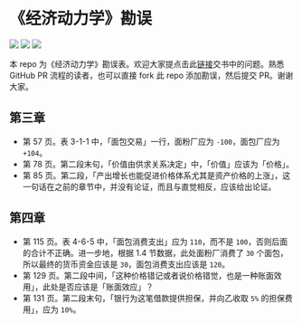 # 《经济动力学》勘误

[![](https://img.shields.io/badge/%E7%8E%8B%E5%85%86%E5%8D%BF-%E8%91%97-blue)](#)
[![](https://img.shields.io/badge/%E4%B8%AD%E5%9B%BD%E8%B4%A2%E6%94%BF%E7%BB%8F%E6%B5%8E%E5%87%BA%E7%89%88%E7%A4%BE-2020--12-blue)](#)
[![](https://img.shields.io/badge/ISBN-9787522301075-blue)](#)

本 repo 为《经济动力学》勘误表。欢迎大家提点击此[链接](https://github.com/tuliren/economy-dynamics-errata/issues/new?template=submit_errata.md&title=%E6%8F%90%E4%BA%A4%E5%8B%98%E8%AF%AF)交书中的问题。熟悉 GitHub PR 流程的读者，也可以直接 fork 此 repo 添加勘误，然后提交 PR。谢谢大家。

## 第三章
- 第 57 页。表 3-1-1 中，「面包交易」一行，面粉厂应为 `-100`，面包厂应为 `+104`。
- 第 78 页。第二段末句，「价值由供求关系决定」中，「价值」应该为「价格」。
- 第 85 页。第二段，「产出增长也能促进价格体系尤其是资产价格的上涨」，这一句话在之前的章节中，并没有论证，而且与直觉相反，应该给出论证。

## 第四章
- 第 115 页。表 4-6-5 中，「面包消费支出」应为 `110`，而不是 `100`，否则后面的合计不正确。进一步地，根据 1.4 节数据，此处面粉厂消费了 `30` 个面包，所以最终的货币资金应该是 `30`，面包消费支出应该是 `120`。
- 第 129 页。第二段中间，「这种价格错记或者说价格错觉，也是一种账面效用」，此处是否应该是「账面效应」？
- 第 131 页。第二段末句，「银行为这笔借款提供担保，并向乙收取 `5%` 的担保费用」，应为 `10%`。
